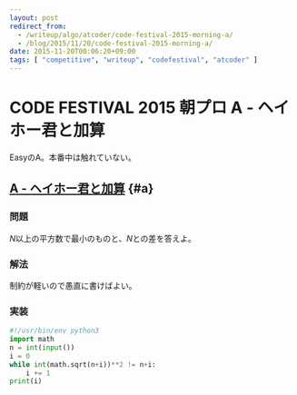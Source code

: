 ```yaml
---
layout: post
redirect_from:
  - /writeup/algo/atcoder/code-festival-2015-morning-a/
  - /blog/2015/11/20/code-festival-2015-morning-a/
date: 2015-11-20T00:06:20+09:00
tags: [ "competitive", "writeup", "codefestival", "atcoder" ]
---
```


# CODE FESTIVAL 2015 朝プロ A - ヘイホー君と加算

EasyのA。本番中は触れていない。

<!-- more -->

## [A - ヘイホー君と加算](https://beta.atcoder.jp/contests/code-festival-2015-morning-easy/tasks/cf_2015_morning_easy_a) {#a}

### 問題

$N$以上の平方数で最小のものと、$N$との差を答えよ。

### 解法

制約が軽いので愚直に書けばよい。

### 実装

``` python
#!/usr/bin/env python3
import math
n = int(input())
i = 0
while int(math.sqrt(n+i))**2 != n+i:
    i += 1
print(i)
```
